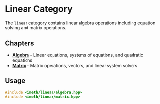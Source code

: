 # Linear Category

The `linear` category contains linear algebra operations including equation solving and matrix operations.

## Chapters

- **[Algebra](./algebra.md)** - Linear equations, systems of equations, and quadratic equations
- **[Matrix](./matrix.md)** - Matrix operations, vectors, and linear system solvers

## Usage

```c++
#include <imeth/linear/algebra.hpp>
#include <imeth/linear/matrix.hpp>
```
